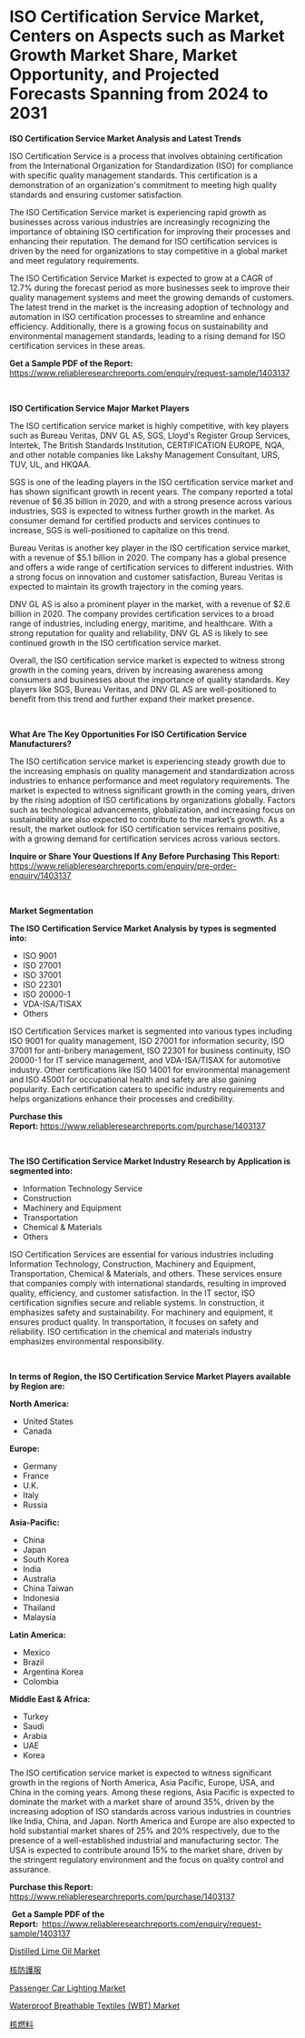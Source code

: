<p><h1>ISO Certification Service Market, Centers on Aspects such as Market Growth Market Share, Market Opportunity, and Projected Forecasts Spanning from 2024 to 2031</h1></p><p><strong>ISO Certification Service Market Analysis and Latest Trends</strong></p>
<p><p>ISO Certification Service is a process that involves obtaining certification from the International Organization for Standardization (ISO) for compliance with specific quality management standards. This certification is a demonstration of an organization's commitment to meeting high quality standards and ensuring customer satisfaction.</p><p>The ISO Certification Service market is experiencing rapid growth as businesses across various industries are increasingly recognizing the importance of obtaining ISO certification for improving their processes and enhancing their reputation. The demand for ISO certification services is driven by the need for organizations to stay competitive in a global market and meet regulatory requirements.</p><p>The ISO Certification Service Market is expected to grow at a CAGR of 12.7% during the forecast period as more businesses seek to improve their quality management systems and meet the growing demands of customers. The latest trend in the market is the increasing adoption of technology and automation in ISO certification processes to streamline and enhance efficiency. Additionally, there is a growing focus on sustainability and environmental management standards, leading to a rising demand for ISO certification services in these areas.</p></p>
<p><strong>Get a Sample PDF of the Report:&nbsp;</strong> <a href="https://www.reliableresearchreports.com/enquiry/request-sample/1403137">https://www.reliableresearchreports.com/enquiry/request-sample/1403137</a></p>
<p>&nbsp;</p>
<p><strong>ISO Certification Service Major Market Players</strong></p>
<p><p>The ISO certification service market is highly competitive, with key players such as Bureau Veritas, DNV GL AS, SGS, Lloyd's Register Group Services, Intertek, The British Standards Institution, CERTIFICATION EUROPE, NQA, and other notable companies like Lakshy Management Consultant, URS, TUV, UL, and HKQAA.</p><p>SGS is one of the leading players in the ISO certification service market and has shown significant growth in recent years. The company reported a total revenue of $6.35 billion in 2020, and with a strong presence across various industries, SGS is expected to witness further growth in the market. As consumer demand for certified products and services continues to increase, SGS is well-positioned to capitalize on this trend.</p><p>Bureau Veritas is another key player in the ISO certification service market, with a revenue of $5.1 billion in 2020. The company has a global presence and offers a wide range of certification services to different industries. With a strong focus on innovation and customer satisfaction, Bureau Veritas is expected to maintain its growth trajectory in the coming years.</p><p>DNV GL AS is also a prominent player in the market, with a revenue of $2.6 billion in 2020. The company provides certification services to a broad range of industries, including energy, maritime, and healthcare. With a strong reputation for quality and reliability, DNV GL AS is likely to see continued growth in the ISO certification service market.</p><p>Overall, the ISO certification service market is expected to witness strong growth in the coming years, driven by increasing awareness among consumers and businesses about the importance of quality standards. Key players like SGS, Bureau Veritas, and DNV GL AS are well-positioned to benefit from this trend and further expand their market presence.</p></p>
<p>&nbsp;</p>
<p><strong>What Are The Key Opportunities For ISO Certification Service Manufacturers?</strong></p>
<p><p>The ISO certification service market is experiencing steady growth due to the increasing emphasis on quality management and standardization across industries to enhance performance and meet regulatory requirements. The market is expected to witness significant growth in the coming years, driven by the rising adoption of ISO certifications by organizations globally. Factors such as technological advancements, globalization, and increasing focus on sustainability are also expected to contribute to the market’s growth. As a result, the market outlook for ISO certification services remains positive, with a growing demand for certification services across various sectors.</p></p>
<p><strong>Inquire or Share Your Questions If Any Before Purchasing This Report:</strong> <a href="https://www.reliableresearchreports.com/enquiry/pre-order-enquiry/1403137">https://www.reliableresearchreports.com/enquiry/pre-order-enquiry/1403137</a></p>
<p>&nbsp;</p>
<p><strong>Market Segmentation</strong></p>
<p><strong>The ISO Certification Service Market Analysis by types is segmented into:</strong></p>
<p><ul><li>ISO 9001</li><li>ISO 27001</li><li>ISO 37001</li><li>ISO 22301</li><li>ISO 20000-1</li><li>VDA-ISA/TISAX</li><li>Others</li></ul></p>
<p><p>ISO Certification Services market is segmented into various types including ISO 9001 for quality management, ISO 27001 for information security, ISO 37001 for anti-bribery management, ISO 22301 for business continuity, ISO 20000-1 for IT service management, and VDA-ISA/TISAX for automotive industry. Other certifications like ISO 14001 for environmental management and ISO 45001 for occupational health and safety are also gaining popularity. Each certification caters to specific industry requirements and helps organizations enhance their processes and credibility.</p></p>
<p><strong>Purchase this Report:&nbsp;</strong><a href="https://www.reliableresearchreports.com/purchase/1403137">https://www.reliableresearchreports.com/purchase/1403137</a></p>
<p>&nbsp;</p>
<p><strong>The ISO Certification Service Market Industry Research by Application is segmented into:</strong></p>
<p><ul><li>Information Technology Service</li><li>Construction</li><li>Machinery and Equipment</li><li>Transportation</li><li>Chemical & Materials</li><li>Others</li></ul></p>
<p><p>ISO Certification Services are essential for various industries including Information Technology, Construction, Machinery and Equipment, Transportation, Chemical & Materials, and others. These services ensure that companies comply with international standards, resulting in improved quality, efficiency, and customer satisfaction. In the IT sector, ISO certification signifies secure and reliable systems. In construction, it emphasizes safety and sustainability. For machinery and equipment, it ensures product quality. In transportation, it focuses on safety and reliability. ISO certification in the chemical and materials industry emphasizes environmental responsibility.</p></p>
<p>&nbsp;</p>
<p><strong>In terms of Region, the ISO Certification Service Market Players available by Region are:</strong></p>
<p>
    <p> <strong> North America: </strong>
        <ul>
            <li>United States</li>
            <li>Canada</li>
        </ul>
        </p> 
    <p> <strong> Europe: </strong>
        <ul>
            <li>Germany</li>
            <li>France</li>
            <li>U.K.</li>
            <li>Italy</li>
            <li>Russia</li>
        </ul>
        </p> 
    <p> <strong> Asia-Pacific: </strong>
        <ul>
            <li>China</li>
            <li>Japan</li>
            <li>South Korea</li>
            <li>India</li>
            <li>Australia</li>
            <li>China Taiwan</li>
            <li>Indonesia</li>
            <li>Thailand</li>
            <li>Malaysia</li>
        </ul>
        </p> 
    <p> <strong> Latin America: </strong>
        <ul>
            <li>Mexico</li>
            <li>Brazil</li>
            <li>Argentina Korea</li>
            <li>Colombia</li>
        </ul>
        </p> 
    <p> <strong> Middle East & Africa: </strong>
        <ul>
            <li>Turkey</li>
            <li>Saudi</li>
            <li>Arabia</li>
            <li>UAE</li>
            <li>Korea</li>
        </ul>
    </p>
    </p>
<p><p>The ISO certification service market is expected to witness significant growth in the regions of North America, Asia Pacific, Europe, USA, and China in the coming years. Among these regions, Asia Pacific is expected to dominate the market with a market share of around 35%, driven by the increasing adoption of ISO standards across various industries in countries like India, China, and Japan. North America and Europe are also expected to hold substantial market shares of 25% and 20% respectively, due to the presence of a well-established industrial and manufacturing sector. The USA is expected to contribute around 15% to the market share, driven by the stringent regulatory environment and the focus on quality control and assurance.</p></p>
<p><strong>Purchase this Report: </strong><a href="https://www.reliableresearchreports.com/purchase/1403137">https://www.reliableresearchreports.com/purchase/1403137</a></p>
<p>&nbsp;<strong>Get a Sample PDF of the Report:&nbsp;&nbsp;</strong><a href="https://www.reliableresearchreports.com/enquiry/request-sample/1403137">https://www.reliableresearchreports.com/enquiry/request-sample/1403137</a></p>
<p><strong></strong></p>
<p><p><a href="https://view.publitas.com/reportprime-1/distilled-lime-oil-market-provides-a-comprehensive-analysis-including-a-macro-overview-of-the-market-as-well-as-micro-details-such-as-market-size-and-competitive-landscape/">Distilled Lime Oil Market</a></p><p><a href="https://medium.com/@silverbeaudinsa406dp355ue/%E5%8E%9F%E5%AD%90%E5%8A%9B%E4%BF%9D%E8%AD%B7%E6%9C%8D%E5%B8%82%E5%A0%B4-2031%E5%B9%B4%E3%81%BE%E3%81%A7%E3%81%AE%E3%83%88%E3%83%AC%E3%83%B3%E3%83%89-%E4%BA%88%E6%B8%AC-%E7%AB%B6%E4%BA%89%E5%88%86%E6%9E%90-8295e0df6096">核防護服</a></p><p><a href="https://extreme-scabiosa-c81.notion.site/Passenger-Car-Lighting-Market-Size-Growth-and-Forecast-from-2024-2031-65c0094443874f70a6a103bc262c95b6">Passenger Car Lighting Market</a></p><p><a href="https://metal-farmhouse-e95.notion.site/Waterproof-Breathable-Textiles-WBT-Market-Size-2024-2031-Global-Industrial-Analysis-Key-Geograp-48f62dab56024b04a5d5aacefc3c5cea">Waterproof Breathable Textiles (WBT) Market</a></p><p><a href="https://medium.com/@silverbeaudinsa406dp355ue/%E6%A0%B8%E7%87%83%E6%96%99%E5%B8%82%E5%A0%B4-2031%E5%B9%B4%E3%81%BE%E3%81%A7%E3%81%AE%E3%83%88%E3%83%AC%E3%83%B3%E3%83%89-%E4%BA%88%E6%B8%AC-%E7%AB%B6%E4%BA%89%E5%88%86%E6%9E%90-2697c41140f0">核燃料</a></p></p>